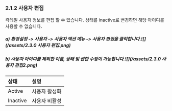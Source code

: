 ### 2.1.2 사용자 편집

칵테일 사용자 정보를 편집 할 수 있습니다. 상태를 inactive로 변경하면 해당 아이디를 사용할 수 없습니다.

##### a\) 환경설정 -&gt; 사용자 -&gt; 사용자 액션 메뉴 -&gt; 사용자 편집을 클릭합니다.![](/assets/2.3.0 사용자 편집.png)

##### b\) 사용자 아이디를 제외한 이름, 상태 및 권한 수정이 가능합니다.![](/assets/2.3.0 사용자 편집2.png)

| 상태 | **설명** |
| :--- | :--- |
| Active | 사용자 활성화 |
| Inactive | 사용자 비활성 |



